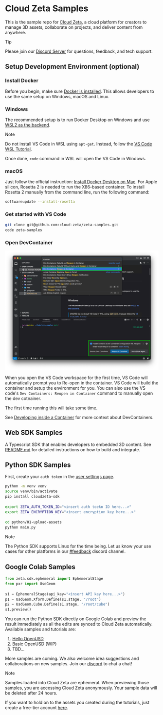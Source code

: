 # Cloud Zeta Samples

This is the sample repo for [Cloud Zeta](https://cloudzeta.com), a cloud platform for creators to
manage 3D assets, collaborate on projects, and deliver content from anywhere.

> [!TIP]
>
> Please join our [Discord Server](https://discord.gg/kyTzU2rxYN) for questions, feedback, and tech
> support.

## Setup Development Environment (optional)

<a name="docker"></a>
### Install Docker

Before you begin, make sure [Docker is installed](https://docs.docker.com/get-docker/). This allows
developers to use the same setup on Windows, macOS and Linux.

### Windows

The recommended setup is to run Docker Desktop on Windows and use
[WSL2 as the backend](https://docs.docker.com/desktop/windows/wsl/).

> [!NOTE]
> Do not install VS Code in WSL using `apt-get`. Instead, follow the [VS Code WSL Tutorial](
> https://code.visualstudio.com/docs/remote/wsl-tutorial).
>
> Once done, `code` command in WSL will open the VS Code in Windows.

### macOS

Just follow the official instruction:
[Install Docker Desktop on Mac](https://docs.docker.com/desktop/install/mac-install/). For Apple
silicon, Rosetta 2 is needed to run the X86-based container. To install Rosetta 2 manually from the
command line, run the following command:

```bash
softwareupdate --install-rosetta
```

### Get started with VS Code
```bash
git clone git@github.com:cloud-zeta/zeta-samples.git
code zeta-samples
```

### Open DevContainer

![Dev Containers: Reopen in Container](assets/devcontainer.png)

When you open the VS Code workspace for the first time, VS Code will automatically prompt you
to Re-open in the container. VS Code will build the container and setup the environment for you.
You can also use the VS code's `Dev Containers: Reopen in Container` command to manually open the
dev cotnainer.

The first time running this will take some time.

See [Developing inside a Container](https://code.visualstudio.com/docs/devcontainers/containers)
for more context about DevContainers.

## Web SDK Samples

A Typescript SDK that enables developers to embedded 3D content. See [README.md](web/README.md) for
detailed instructions on how to build and integrate.

## Python SDK Samples

First, create your `auth token` in the [user settings page](https://cloudzeta.com/settings).

```bash
python -m venv venv
source venv/bin/activate
pip install cloudzeta-sdk

export ZETA_AUTH_TOKEN_ID="<insert auth toekn ID here...>"
export ZETA_ENCRYPTION_KEY="<insert encryption key here...>"

cd python/01-upload-assets
python main.py
```

> [!NOTE]
>
>   The Python SDK supports Linux for the time being. Let us know your use cases for other
>   platforms in our [#feedback](https://discord.gg/fTm52c2Rfm) discord channel.

## Google Colab Samples

```python
from zeta.sdk.ephemeral import EphemeralStage
from pxr import UsdGeom

s1 = EphemeralStage(api_key="<insert API key here...>")
p1 = UsdGeom.Xform.Define(s1.stage, "/root")
p2 = UsdGeom.Cube.Define(s1.stage, "/root/cube")
s1.preview()
```

You can run the Python SDK directly on Google Colab and preview the result immediately as all the
edits are synced to Cloud Zeta automatically. Available samples and tutorials are:

1. [Hello OpenUSD](./colab/01-hello-openusd.ipynb)
2. Basic OpenUSD (WIP)
3. TBD...

More samples are coming. We also welcome idea suggestions and collaborations on new samples. Join
our [discord](https://discord.gg/kyTzU2rxYN) to chat a chat!

> [!NOTE]
>
> Samples loaded into Cloud Zeta are ephemeral. When previewing those samples, you are accessing
> Cloud Zeta anonymously. Your sample data will be deleted after 24 hours.
>
> If you want to hold on to the assets you created during the tutorials, just create a free-tier
> account [here](https://cloudzeta.com/login).
